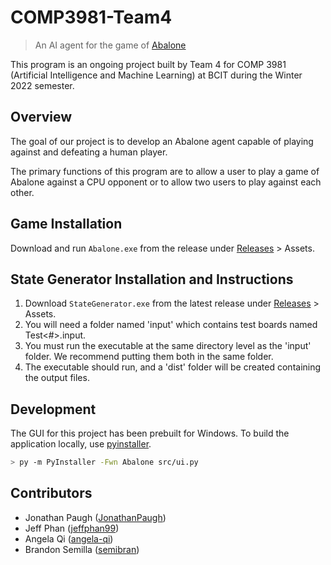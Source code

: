 # COMP3981-Team4
> An AI agent for the game of [Abalone](https://en.wikipedia.org/wiki/Abalone_(board_game))

This program is an ongoing project built by Team 4 for COMP 3981 (Artificial Intelligence and Machine Learning) at BCIT during the Winter 2022 semester.

## Overview
The goal of our project is to develop an Abalone agent capable of playing against and defeating a human player.

The primary functions of this program are to allow a user to play a game of Abalone against a CPU opponent or to allow two users to play against each other.

## Game Installation
Download and run `Abalone.exe` from the release under [Releases](https://github.com/JonathanPaugh/COMP3981-Team4/releases) > Assets.

## State Generator Installation and Instructions
1. Download `StateGenerator.exe` from the latest release under [Releases](https://github.com/JonathanPaugh/COMP3981-Team4/releases) > Assets.
2. You will need a folder named 'input' which contains test boards named Test<#>.input.
3. You must run the executable at the same directory level as the 'input' folder. We recommend putting them both in the same folder.
4. The executable should run, and a 'dist' folder will be created containing the output files.

## Development
The GUI for this project has been prebuilt for Windows. To build the application locally, use [pyinstaller](https://pypi.org/project/pyinstaller/).
```sh
> py -m PyInstaller -Fwn Abalone src/ui.py
```

## Contributors
- Jonathan Paugh ([JonathanPaugh](https://github.com/JonathanPaugh))
- Jeff Phan ([jeffphan99](https://github.com/jeffphan99))
- Angela Qi ([angela-qi](https://github.com/angela-qi))
- Brandon Semilla ([semibran](https://github.com/semibran))
